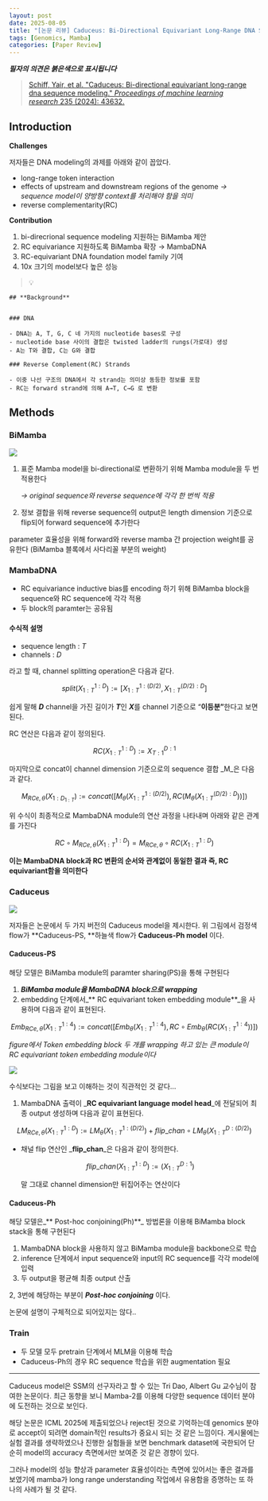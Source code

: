 ```yaml
---
layout: post
date: 2025-08-05
title: "[논문 리뷰] Caduceus: Bi-Directional Equivariant Long-Range DNA Sequence Modeling"
tags: [Genomics, Mamba]
categories: [Paper Review]
---
```


<span class="notion-red">_**필자의 의견은 붉은색으로 표시됩니다**_</span>


> [Schiff, Yair, et al. "Caduceus: Bi-directional equivariant long-range dna sequence modeling." ](https://pmc.ncbi.nlm.nih.gov/articles/PMC12189541/)[_Proceedings of machine learning research_](https://pmc.ncbi.nlm.nih.gov/articles/PMC12189541/)[ 235 (2024): 43632.](https://pmc.ncbi.nlm.nih.gov/articles/PMC12189541/)



## Introduction


**Challenges**


저자들은 DNA modeling의 과제를 아래와 같이 꼽았다.

- long-range token interaction
- effects of upstream and downstream regions of the genome 
_→ sequence model이 양방향 context를 처리해야 함을 의미_
- reverse complementarity(RC)

**Contribution**

1. bi-direcrional sequence modeling 지원하는 BiMamba 제안
1. RC equivariance 지원하도록 BiMamba 확장 → MambaDNA
1. RC-equivariant DNA foundation model family 기여
1. 10x 크기의 model보다 높은 성능

> 💡 


	## **Background**


	### DNA

	- DNA는 A, T, G, C 네 가지의 nucleotide bases로 구성
	- nucleotide base 사이의 결합은 twisted ladder의 rungs(가로대) 생성
	- A는 T와 결합, C는 G와 결합

	### Reverse Complement(RC) Strands

	- 이중 나선 구조의 DNA에서 각 strand는 의미상 동등한 정보를 포함
	- RC는 forward strand에 의해 A→T, C→G 로 변환


## Methods



### BiMamba


![](https://prod-files-secure.s3.us-west-2.amazonaws.com/542b861c-36a8-4051-84e5-8804b6728dba/2c247d59-7815-4980-99f0-8f0d21f445a7/image.png?X-Amz-Algorithm=AWS4-HMAC-SHA256&X-Amz-Content-Sha256=UNSIGNED-PAYLOAD&X-Amz-Credential=ASIAZI2LB4666XOMTOCM%2F20250908%2Fus-west-2%2Fs3%2Faws4_request&X-Amz-Date=20250908T121639Z&X-Amz-Expires=3600&X-Amz-Security-Token=IQoJb3JpZ2luX2VjEFQaCXVzLXdlc3QtMiJHMEUCICgAzbkIv%2BkFnx6EpwqWS1GsmNLClr0sPY833HB4lJ1cAiEA0b564S4v2mdzewtTuq74R1Y77XQT%2B%2FJ7b%2FK5oC2dgBMqiAQIvf%2F%2F%2F%2F%2F%2F%2F%2F%2F%2FARAAGgw2Mzc0MjMxODM4MDUiDOXHEgD7hJBKsqz7EircA0%2FdWlQfLJTPSfzsj6B49%2FcyGsc2eTlx01p9nzxVRFDSRD87FQuzsZMPyfya7HaSKoyrB8DPgU17hFIS01UFZGYAQjWDLjlBczbh9VsxYzxnlGYxCEcgp0aona8X%2BUZstU2KvYrjAUeZEAMFHWQoEKEOQ8qSz%2Bdel8WEM7DeFfeorqy9SjDFNkyyV%2BIiQuBJ3yBSWZPkEnlpXnmSdGQUePS4wwc47pvR4bt1Icd4xIAY%2Bt3vVnyXhmk%2F8k5mXrGfOz62L5g5Kt6dd6jQ2CQ3EeHhcwGgQEEvVyduFnpzRskXbP704fKJKlik7irQdXF0vKGSEstNn%2BEDksN%2FVxWB%2F1ZqKoTYm38MFALnONlvvpkdGLbtGMffNB%2FtW2A9Vg87lPuf5KCIjFOCMBn7YhGbGCc1vZ5uJpHkVdBmWnEhDZH5bO96gTbvFa1EM7Pb4BYef4cIgsGnDh8wUq%2BsaofaiZ8sciOqw6G5gGYSnbCTv9DNUtbmEXthqof%2FBGcnOEP89iKytWiRAST0QP%2B6xhJn8N38syrzdV5uA4O9rvP6aUqUJkfsuujFAyrkoYZkFRfWey7KycrhAQht6XRMUKP0h53jfSgQPCnf5QL%2FKVd62QNothhzPjZfmQz5IJH2MICC%2B8UGOqUB%2BZNolwIDGxR6JeEuI9H15SxofUTeoHcM8a25eHncYK66qJMoPoodRe%2BaTo9c3G6tJy6bV%2FATX6jI96DwMqnPoaAsmkw4sNCMpSN6XNBU3bcKwVSCFmiuNtfJy0Rq%2FM%2FK1plauJMEMentqzxq%2BEWSVluIKXAYbsvAdHljB9xNclJvESUw5FSiSuJGrs18IDS04kUAakDJiTv%2B7H1%2B7kyUsNSi3cvm&X-Amz-Signature=29c84c980f54b4c6be40b186a91e2c95982889e4d75554485eebd5fabd767a5e&X-Amz-SignedHeaders=host&x-amz-checksum-mode=ENABLED&x-id=GetObject)

1. 표준 Mamba model을 bi-directional로 변환하기 위해 Mamba module을 두 번 적용한다

	_→ original sequence와 reverse sequence에 각각 한 번씩 적용_

1. 정보 결합을 위해 reverse sequence의 output은 length dimension 기준으로 flip되어 forward sequence에 추가한다

parameter 효율성을 위해 forward와 reverse mamba 간 projection weight를 공유한다 (BiMamba 블록에서 사다리꼴 부분의 weight)



### MambaDNA

- RC equivariance inductive bias를 encoding 하기 위해 BiMamba block을 sequence와 RC sequence에 각각 적용
- 두 block의 paramter는 공유됨


#### 수식적 설명

- sequence length : _T_
- channels : _D_

라고 할 때,  channel splitting operation은 다음과 같다.


$$
split(X^{1:D}_{1:T}):=[X^{1:(D/2)}_{1:T},X^{(D/2):D}_{1:T}]
$$


<span class="notion-red">쉽게 말해 </span><span class="notion-red">_**D**_</span><span class="notion-red"> channel을 가진 길이가 </span><span class="notion-red">_**T**_</span><span class="notion-red">인 </span><span class="notion-red">_**X**_</span><span class="notion-red">를 channel 기준으로 “</span><span class="notion-red">**이등분”**</span><span class="notion-red">한다고 보면 된다.</span>


RC 연산은 다음과 같이 정의된다.


$$
RC(X^{1:D}_{1:T}):=X^{D:1}_{T:1}
$$


마지막으로 concat이 channel dimension 기준으로의 sequence 결합 _M_은 다음과 같다.


$$
M_{RCe,\theta}(X_{1:D_{1:T}}):=concat([M_{\theta}(X^{1:(D/2)}_{1:T}),RC(M_{\theta}(X^{(D/2):D}_{1:T}))])
$$


위 수식이 최종적으로 MambaDNA module의 연산 과정을 나타내며 아래와 같은 관계를 가진다


$$
RC\circ M_{RCe,\theta}(X^{1:D}_{1:T}) = M_{RCe,\theta} \circ RC(X^{1:D}_{1:T})
$$


**이는 MambaDNA block과 RC 변환의 순서와 관계없이 동일한 결과 즉, RC equivariant함을 의미한다**



### Caduceus


![](https://prod-files-secure.s3.us-west-2.amazonaws.com/542b861c-36a8-4051-84e5-8804b6728dba/f94a60d7-8145-473b-aef9-7c68d3ec604a/image.png?X-Amz-Algorithm=AWS4-HMAC-SHA256&X-Amz-Content-Sha256=UNSIGNED-PAYLOAD&X-Amz-Credential=ASIAZI2LB4666XOMTOCM%2F20250908%2Fus-west-2%2Fs3%2Faws4_request&X-Amz-Date=20250908T121639Z&X-Amz-Expires=3600&X-Amz-Security-Token=IQoJb3JpZ2luX2VjEFQaCXVzLXdlc3QtMiJHMEUCICgAzbkIv%2BkFnx6EpwqWS1GsmNLClr0sPY833HB4lJ1cAiEA0b564S4v2mdzewtTuq74R1Y77XQT%2B%2FJ7b%2FK5oC2dgBMqiAQIvf%2F%2F%2F%2F%2F%2F%2F%2F%2F%2FARAAGgw2Mzc0MjMxODM4MDUiDOXHEgD7hJBKsqz7EircA0%2FdWlQfLJTPSfzsj6B49%2FcyGsc2eTlx01p9nzxVRFDSRD87FQuzsZMPyfya7HaSKoyrB8DPgU17hFIS01UFZGYAQjWDLjlBczbh9VsxYzxnlGYxCEcgp0aona8X%2BUZstU2KvYrjAUeZEAMFHWQoEKEOQ8qSz%2Bdel8WEM7DeFfeorqy9SjDFNkyyV%2BIiQuBJ3yBSWZPkEnlpXnmSdGQUePS4wwc47pvR4bt1Icd4xIAY%2Bt3vVnyXhmk%2F8k5mXrGfOz62L5g5Kt6dd6jQ2CQ3EeHhcwGgQEEvVyduFnpzRskXbP704fKJKlik7irQdXF0vKGSEstNn%2BEDksN%2FVxWB%2F1ZqKoTYm38MFALnONlvvpkdGLbtGMffNB%2FtW2A9Vg87lPuf5KCIjFOCMBn7YhGbGCc1vZ5uJpHkVdBmWnEhDZH5bO96gTbvFa1EM7Pb4BYef4cIgsGnDh8wUq%2BsaofaiZ8sciOqw6G5gGYSnbCTv9DNUtbmEXthqof%2FBGcnOEP89iKytWiRAST0QP%2B6xhJn8N38syrzdV5uA4O9rvP6aUqUJkfsuujFAyrkoYZkFRfWey7KycrhAQht6XRMUKP0h53jfSgQPCnf5QL%2FKVd62QNothhzPjZfmQz5IJH2MICC%2B8UGOqUB%2BZNolwIDGxR6JeEuI9H15SxofUTeoHcM8a25eHncYK66qJMoPoodRe%2BaTo9c3G6tJy6bV%2FATX6jI96DwMqnPoaAsmkw4sNCMpSN6XNBU3bcKwVSCFmiuNtfJy0Rq%2FM%2FK1plauJMEMentqzxq%2BEWSVluIKXAYbsvAdHljB9xNclJvESUw5FSiSuJGrs18IDS04kUAakDJiTv%2B7H1%2B7kyUsNSi3cvm&X-Amz-Signature=1263d44fdc6d2a72966d9b256e70f222d6d4c29659aa40945cb63b2d25c9e08f&X-Amz-SignedHeaders=host&x-amz-checksum-mode=ENABLED&x-id=GetObject)


저자들은 논문에서 두 가지 버전의 Caduceus model을 제시한다. 위 그림에서 검정색 flow가 **Caduceus-PS, **하늘색 flow가 **Caduceus-Ph model** 이다.



#### Caduceus-PS


해당 모델은 BiMamba module의 paramter sharing(PS)을 통해 구현된다

1. _**BiMamba module을 MambaDNA block으로 wrapping**_
1. embedding 단계에서_** RC equivariant token embedding module**_을 사용하며 다음과 같이 표현된다.

$$
Emb_{RCe,\theta}(X^{1:4}_{1:T}):=concat([Emb_{\theta}(X^{1:4}_{1:T}),RC \circ Emb_{\theta}(RC(X^{1:4}_{1:T}))])
$$


_figure에서 Token embedding block 두 개를 wrapping 하고 있는 큰 module이 RC equivariant token embedding module이다_


![](https://prod-files-secure.s3.us-west-2.amazonaws.com/542b861c-36a8-4051-84e5-8804b6728dba/b175e4da-71eb-4e91-8c23-a06dabe673c9/image.png?X-Amz-Algorithm=AWS4-HMAC-SHA256&X-Amz-Content-Sha256=UNSIGNED-PAYLOAD&X-Amz-Credential=ASIAZI2LB4666XOMTOCM%2F20250908%2Fus-west-2%2Fs3%2Faws4_request&X-Amz-Date=20250908T121639Z&X-Amz-Expires=3600&X-Amz-Security-Token=IQoJb3JpZ2luX2VjEFQaCXVzLXdlc3QtMiJHMEUCICgAzbkIv%2BkFnx6EpwqWS1GsmNLClr0sPY833HB4lJ1cAiEA0b564S4v2mdzewtTuq74R1Y77XQT%2B%2FJ7b%2FK5oC2dgBMqiAQIvf%2F%2F%2F%2F%2F%2F%2F%2F%2F%2FARAAGgw2Mzc0MjMxODM4MDUiDOXHEgD7hJBKsqz7EircA0%2FdWlQfLJTPSfzsj6B49%2FcyGsc2eTlx01p9nzxVRFDSRD87FQuzsZMPyfya7HaSKoyrB8DPgU17hFIS01UFZGYAQjWDLjlBczbh9VsxYzxnlGYxCEcgp0aona8X%2BUZstU2KvYrjAUeZEAMFHWQoEKEOQ8qSz%2Bdel8WEM7DeFfeorqy9SjDFNkyyV%2BIiQuBJ3yBSWZPkEnlpXnmSdGQUePS4wwc47pvR4bt1Icd4xIAY%2Bt3vVnyXhmk%2F8k5mXrGfOz62L5g5Kt6dd6jQ2CQ3EeHhcwGgQEEvVyduFnpzRskXbP704fKJKlik7irQdXF0vKGSEstNn%2BEDksN%2FVxWB%2F1ZqKoTYm38MFALnONlvvpkdGLbtGMffNB%2FtW2A9Vg87lPuf5KCIjFOCMBn7YhGbGCc1vZ5uJpHkVdBmWnEhDZH5bO96gTbvFa1EM7Pb4BYef4cIgsGnDh8wUq%2BsaofaiZ8sciOqw6G5gGYSnbCTv9DNUtbmEXthqof%2FBGcnOEP89iKytWiRAST0QP%2B6xhJn8N38syrzdV5uA4O9rvP6aUqUJkfsuujFAyrkoYZkFRfWey7KycrhAQht6XRMUKP0h53jfSgQPCnf5QL%2FKVd62QNothhzPjZfmQz5IJH2MICC%2B8UGOqUB%2BZNolwIDGxR6JeEuI9H15SxofUTeoHcM8a25eHncYK66qJMoPoodRe%2BaTo9c3G6tJy6bV%2FATX6jI96DwMqnPoaAsmkw4sNCMpSN6XNBU3bcKwVSCFmiuNtfJy0Rq%2FM%2FK1plauJMEMentqzxq%2BEWSVluIKXAYbsvAdHljB9xNclJvESUw5FSiSuJGrs18IDS04kUAakDJiTv%2B7H1%2B7kyUsNSi3cvm&X-Amz-Signature=17c2a8e8a9e3438a7d9cfaa3e54d4e301571793a160997ac3456548ed62a022b&X-Amz-SignedHeaders=host&x-amz-checksum-mode=ENABLED&x-id=GetObject)


<span class="notion-red">수식보다는 그림을 보고 이해하는 것이 직관적인 것 같다…</span>

1. MambaDNA 출력이 _**RC equivariant language model head**_에 전달되어 최종 output 생성하며 다음과 같이 표현된다.

$$
LM_{RCe,\theta}(X^{1:D}_{1:T}):= LM_{\theta}(X^{1:(D/2)}_{1:T})+flip\_chan\circ LM_{\theta}(X^{D:(D/2)}_{1:T})
$$

- 채널 flip 연산인 _**flip\_chan**_은 다음과 같이 정의한다.

	$$
	flip\_chan(X^{1:D}_{1:T}):=(X^{D:1}_{1:T})
	$$


	말 그대로 channel dimension만 뒤집어주는 연산이다



#### Caduceus-Ph


해당 모델은_** Post-hoc conjoining(Ph)**_ 방법론을 이용해 BiMamba block stack을 통해 구현된다

1. MambaDNA block을 사용하지 않고 BiMamba module을 backbone으로 학습
1. inference 단계에서 input sequence와 input의 RC sequence를 각각 model에 입력
1. 두 output을 평균해 최종 output 산출

2, 3번에 해당하는 부분이 _**Post-hoc conjoining**_ 이다.


<span class="notion-red">논문에 설명이 구체적으로 되어있지는 않다..</span>



### Train

- 두 모델 모두 pretrain 단계에서 MLM을 이용해 학습
- Caduceus-Ph의 경우 RC sequence 학습을 위한 augmentation 필요

---


<span class="notion-red">Caduceus model은 SSM의 선구자라고 할 수 있는 Tri Dao, Albert Gu 교수님이 참여한 논문이다. 최근 동향을 보니 Mamba-2를 이용해 다양한 sequence 데이터 분야에 도전하는 것으로 보인다.</span>


<span class="notion-red">해당 논문은 ICML 2025에 제출되었으나 reject된 것으로 기억하는데 genomics 분야로 accept이 되려면 domain적인 results가 중요시 되는 것 같은 느낌이다. 게시물에는 실험 결과를 생략하였으나 진행한 실험들을 보면 benchmark dataset에 국한되어 단순히 model의 accuracy 측면에서만 보여준 것 같은 경향이 있다.</span>


<span class="notion-red">그러나 model의 성능 향상과 parameter 효율성이라는 측면에 있어서는 좋은 결과를 보였기에 mamba가 long range understanding 작업에서 유용함을 증명하는 또 하나의 사례가 될 것 같다.</span>

